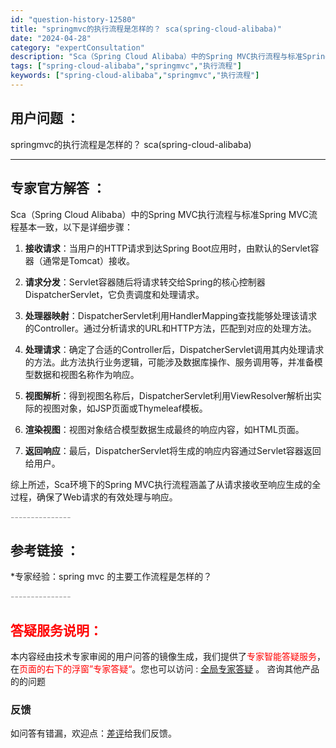 ```yaml
---
id: "question-history-12580"
title: "springmvc的执行流程是怎样的？ sca(spring-cloud-alibaba)"
date: "2024-04-28"
category: "expertConsultation"
description: "Sca（Spring Cloud Alibaba）中的Spring MVC执行流程与标准Spring MVC流程基本一致，以下是详细步骤：1. **接收请求**：当用户的HTTP请求到达Spring Boot应用时，由默认的Servlet容器（通常是Tomcat）接收。2. **请求分发**：Ser"
tags: ["spring-cloud-alibaba","springmvc","执行流程"]
keywords: ["spring-cloud-alibaba","springmvc","执行流程"]
---
```


## 用户问题 ： 
 springmvc的执行流程是怎样的？ sca(spring-cloud-alibaba) 

---------------
## 专家官方解答 ：

Sca（Spring Cloud Alibaba）中的Spring MVC执行流程与标准Spring MVC流程基本一致，以下是详细步骤：

1. **接收请求**：当用户的HTTP请求到达Spring Boot应用时，由默认的Servlet容器（通常是Tomcat）接收。

2. **请求分发**：Servlet容器随后将请求转交给Spring的核心控制器DispatcherServlet，它负责调度和处理请求。

3. **处理器映射**：DispatcherServlet利用HandlerMapping查找能够处理该请求的Controller。通过分析请求的URL和HTTP方法，匹配到对应的处理方法。

4. **处理请求**：确定了合适的Controller后，DispatcherServlet调用其内处理请求的方法。此方法执行业务逻辑，可能涉及数据库操作、服务调用等，并准备模型数据和视图名称作为响应。

5. **视图解析**：得到视图名称后，DispatcherServlet利用ViewResolver解析出实际的视图对象，如JSP页面或Thymeleaf模板。

6. **渲染视图**：视图对象结合模型数据生成最终的响应内容，如HTML页面。

7. **返回响应**：最后，DispatcherServlet将生成的响应内容通过Servlet容器返回给用户。

综上所述，Sca环境下的Spring MVC执行流程涵盖了从请求接收至响应生成的全过程，确保了Web请求的有效处理与响应。


<font color="#949494">---------------</font> 


## 参考链接 ：

*专家经验：spring mvc 的主要工作流程是怎样的？ 


 <font color="#949494">---------------</font> 
 


## <font color="#FF0000">答疑服务说明：</font> 

本内容经由技术专家审阅的用户问答的镜像生成，我们提供了<font color="#FF0000">专家智能答疑服务</font>，在<font color="#FF0000">页面的右下的浮窗”专家答疑“</font>。您也可以访问 : [全局专家答疑](https://opensource.alibaba.com/chatBot) 。 咨询其他产品的的问题

### 反馈
如问答有错漏，欢迎点：[差评](https://ai.nacos.io/user/feedbackByEnhancerGradePOJOID?enhancerGradePOJOId=12673)给我们反馈。
